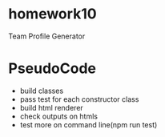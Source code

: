 # homework10
Team Profile Generator




# PseudoCode

* build classes
* pass test for each constructor class
* build html renderer
* check outputs on htmls 
* test more on command line(npm run test)